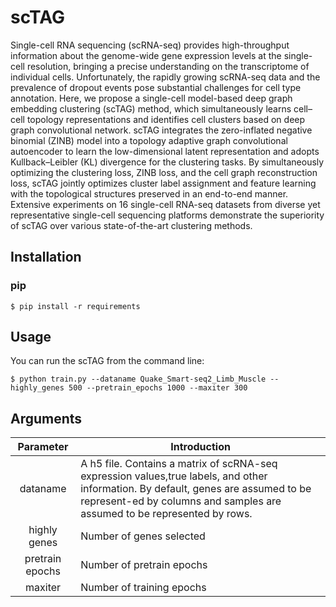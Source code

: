 # scTAG
Single-cell RNA sequencing (scRNA-seq) provides high-throughput information about the genome-wide gene expression levels at the single-cell resolution, bringing a precise understanding on the transcriptome of individual cells. Unfortunately, the rapidly growing scRNA-seq data and the prevalence of dropout events pose substantial challenges for cell type annotation. Here, we propose a single-cell model-based deep graph embedding clustering (scTAG) method, which simultaneously learns cell–cell topology representations and identifies cell clusters based on deep graph convolutional network. scTAG integrates the zero-inflated negative binomial (ZINB) model into a topology adaptive graph convolutional autoencoder to learn the low-dimensional latent representation and adopts Kullback–Leibler (KL) divergence for the clustering tasks. By simultaneously optimizing the clustering loss, ZINB loss, and the cell graph reconstruction loss, scTAG jointly optimizes cluster label assignment and feature learning with the topological structures preserved in an end-to-end manner. Extensive experiments on 16 single-cell RNA-seq datasets from diverse yet representative single-cell sequencing platforms demonstrate the superiority of scTAG over various state-of-the-art clustering methods.

## Installation

### pip

```
$ pip install -r requirements
```

## Usage

You can run the scTAG from the command line:

```
$ python train.py --dataname Quake_Smart-seq2_Limb_Muscle --highly_genes 500 --pretrain_epochs 1000 --maxiter 300
```

## Arguments

|    Parameter    | Introduction                                                 |
| :-------------: | ------------------------------------------------------------ |
|    dataname     | A h5 file. Contains a matrix of scRNA-seq expression values,true labels, and other information. By default, genes are assumed to be represent-ed by columns and samples are assumed to be represented by rows. |
|  highly genes   | Number of genes selected                                     |
| pretrain epochs | Number of pretrain epochs                                    |
|     maxiter     | Number of training epochs                                    |

